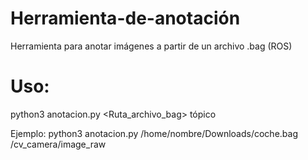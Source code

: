 # Herramienta-de-anotación
Herramienta para anotar imágenes a partir de un archivo .bag (ROS)

# Uso:

python3 anotacion.py <Ruta_archivo_bag> tópico
  
Ejemplo: python3 anotacion.py /home/nombre/Downloads/coche.bag /cv_camera/image_raw
